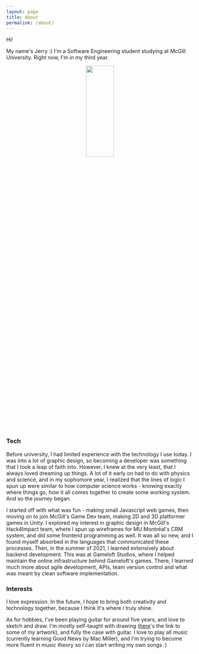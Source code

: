 ```yaml
---
layout: page
title: About
permalink: /about/
---
```


Hi!

My name's Jerry :) I'm a Software Engineering student studying at McGill University. Right now, I'm in my third year.
<br />

<p align="center">
    <img src ="../image.png" style="display: block; margin-left: auto; margin-right: auto; width:25%;min-width: 300px;"/>
</p>

### Tech

Before university, I had limited experience with the technology I use today. I was into a lot of graphic design, so becoming a developer was something that I took a leap of faith into. However, I knew at the very least, that I always loved dreaming up things. A lot of it early on had to do with physics and science, and in my sophomore year, I realized that the lines of logic I spun up were similar to how computer science works - knowing exactly where things go, how it all comes together to create some working system. And so the journey began.

I started off with what was fun - making small Javascript web games, then moving on to join McGill's Game Dev team, making 2D and 3D platformer games in Unity. I explored my interest in graphic design in McGill's Hack4Impact team, where I spun up wireframes for MU Montréal's CRM system, and did some frontend programming as well. It was all so new, and I found myself absorbed in the languages that communicated these processes. Then, in the summer of 2021, I learned extensively about backend development. This was at Gameloft Studios, where I helped maintain the online infrastructure behind Gameloft's games. There, I learned much more about agile development, APIs, team version control and what was meant by clean software implementation.

### Interests

I love expression. In the future, I hope to bring both creativity and technology together, because I think it's where I truly shine.

As for hobbies, I've been playing guitar for around five years, and love to sketch and draw. I'm mostly self-taught with drawing ([here](https://www.behance.net/jerryxia)'s the link to some of my artwork), and fully the case with guitar. I love to play all music (currently learning Good News by Mac Miller), and I'm trying to become more fluent in music theory so I can start writing my own songs :)
